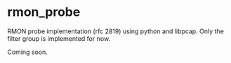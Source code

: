 # rmon_probe
RMON probe implementation (rfc 2819) using python and libpcap. Only the filter group is implemented for now.

Coming soon.
